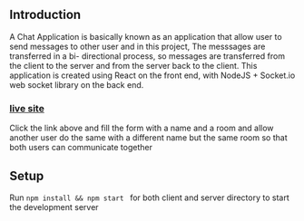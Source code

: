 ## Introduction
A Chat Application is basically known as an application that allow user to send messages to other user and in this project, The messsages are transferred in a bi- directional process, so messages are transferred from the client to the server and from the server back to the client. This application is created using React on the front end, with NodeJS + Socket.io web socket library on the back end.

### [live site](https://62644de32fa96474cbfd88c7--the-awesome-chukwunonso-site-d6024.netlify.app/)
Click the link above and fill the form with a name and a room and allow another user do the same with a different name but the same room so that both users can communicate together
<!--![image](link) -->

## Setup
Run <code>npm install && npm start </code> for both client and server directory to start the development server

